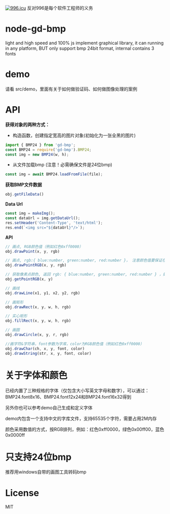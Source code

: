<a href="https://996.icu"><img src="https://img.shields.io/badge/link-996.icu-red.svg" alt="996.icu" /></a> 反对996是每个软件工程师的义务


# node-gd-bmp
light and high speed and 100% js implement graphical library, it can running in any platform,
BUT only support bmp 24bit format, internal contains 3 fonts
# demo

请看 src/demo，里面有关于如何做验证码、如何做图像处理的案例

# API
**获得对象的两种方式：**
* 构造函数，创建指定宽高的图片对象(初始化为一张全黑的图片)
```javascript
import { BMP24 } from 'gd-bmp';
const BMP24 = require('gd-bmp').BMP24;
const img = new BMP24(w, h);
```
* 从文件加载bmp (注意！必需确保文件是24位bmp)
```javascript
const img = await BMP24.loadFromFile(file);
```

**获取BMP文件数据**
```js
obj.getFileData()
```

**Data Url**
```js
const img = makeImg();
const dataUrl = img.getDataUrl();
res.setHeader('Content-Type', 'text/html');
res.end(`<img src="${dataUrl}"/>`);
```

**API**
```js
// 画点, RGB颜色值（例如红色0xff0000）
obj.drawPoint(x, y, rgb)

// 画点, rgb:{ blue:number, green:number, red:number }， 注意颜色值要保证在0-255之间（包含0和255）
obj.drawPointRGB(x, y, rgb)

// 获取像素点颜色, 返回 rgb: { blue:number, green:number, red:number } ，如果xy坐标超出图片范围将抛出错误
obj.getPointRGB(x, y)

// 画线
obj.drawLine(x1, y1, x2, y2, rgb)

// 画矩形
obj.drawRect(x, y, w, h, rgb)

// 实心矩形
obj.fillRect(x, y, w, h, rgb)

// 画圆
obj.drawCircle(x, y, r, rgb)

//画字符&字符串，font参数为字库，color为RGB颜色值（例如红色0xff0000）
obj.drawChar(ch, x, y, font, color)
obj.drawString(str, x, y, font, color)
```

# 关于字体和颜色
已经内置了三种规格的字体（仅包含大小写英文字母和数字），可以通过：BMP24.font8x16、BMP24.font12x24和BMP24.font16x32得到

另外你也可以参考demo自己生成和定义字体

demo内包含一个支持中文的字库文件，支持65535个字符，需要占用2M内存

颜色采用数值的方式，按RGB排列，例如：红色0xff0000，绿色0x00ff00，蓝色0x0000ff

# 只支持24位bmp

推荐用windows自带的画图工具转码bmp

# License
MIT
